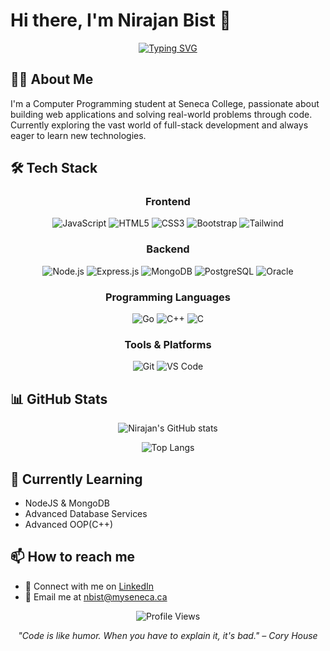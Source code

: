 # Hi there, I'm Nirajan Bist 👋

<div align="center">

[![Typing SVG](https://readme-typing-svg.herokuapp.com?font=Fira+Code&pause=1000&width=435&lines=Full+Stack+Developer;Computer+Programming+Student;Always+learning+new+things)](https://git.io/typing-svg)

</div>

## 👨‍💻 About Me

I'm a Computer Programming student at Seneca College, passionate about building web applications and solving real-world problems through code. Currently exploring the vast world of full-stack development and always eager to learn new technologies.

## 🛠️ Tech Stack

<div align="center">

### Frontend

![JavaScript](https://img.shields.io/badge/JavaScript-F7DF1E?style=for-the-badge&logo=javascript&logoColor=black)
![HTML5](https://img.shields.io/badge/HTML5-E34F26?style=for-the-badge&logo=html5&logoColor=white)
![CSS3](https://img.shields.io/badge/CSS3-1572B6?style=for-the-badge&logo=css3&logoColor=white)
![Bootstrap](https://img.shields.io/badge/Bootstrap-563D7C?style=for-the-badge&logo=bootstrap&logoColor=white)
![Tailwind](https://img.shields.io/badge/Tailwind_CSS-38B2AC?style=for-the-badge&logo=tailwind-css&logoColor=white)

### Backend

![Node.js](https://img.shields.io/badge/Node.js-339933?style=for-the-badge&logo=nodedotjs&logoColor=white)
![Express.js](https://img.shields.io/badge/Express.js-000000?style=for-the-badge&logo=express&logoColor=white)
![MongoDB](https://img.shields.io/badge/MongoDB-4EA94B?style=for-the-badge&logo=mongodb&logoColor=white)
![PostgreSQL](https://img.shields.io/badge/PostgreSQL-316192?style=for-the-badge&logo=postgresql&logoColor=white)
![Oracle](https://img.shields.io/badge/Oracle-F80000?style=for-the-badge&logo=oracle&logoColor=white)

### Programming Languages

![Go](https://img.shields.io/badge/Go-00ADD8?style=for-the-badge&logo=go&logoColor=white)
![C++](https://img.shields.io/badge/C++-00599C?style=for-the-badge&logo=cplusplus&logoColor=white)
![C](https://img.shields.io/badge/C-00599C?style=for-the-badge&logo=c&logoColor=white)

### Tools & Platforms

![Git](https://img.shields.io/badge/GIT-E44C30?style=for-the-badge&logo=git&logoColor=white)
![VS Code](https://img.shields.io/badge/VSCode-0078D4?style=for-the-badge&logo=visual%20studio%20code&logoColor=white)

</div>

## 📊 GitHub Stats

<div align="center">

![Nirajan's GitHub stats](https://github-readme-stats.vercel.app/api?username=nbist24k&show_icons=true&theme=tokyonight)

![Top Langs](https://github-readme-stats.vercel.app/api/top-langs/?username=nbist24k&layout=compact&theme=tokyonight)

</div>

## 🌱 Currently Learning

- NodeJS & MongoDB
- Advanced Database Services
- Advanced OOP(C++)

<!-- ## 🤝 Let's Connect!

<div align="center">

[![LinkedIn](https://img.shields.io/badge/LinkedIn-0077B5?style=for-the-badge&logo=linkedin&logoColor=white)](https://linkedin.com/in/nirajan-bist)
[![Email](https://img.shields.io/badge/Email-D14836?style=for-the-badge&logo=gmail&logoColor=white)](mailto:nbist0001@gmail.com)

</div> -->

## 📫 How to reach me

- 💼 Connect with me on [LinkedIn](https://linkedin.com/in/nirajan-bist)
- 📧 Email me at [nbist@myseneca.ca](mailto:nbist0001@gmail.com)
<!-- - 🌐 Visit my [portfolio website](https://nirajan-bist.github.io) -->

<div align="center">

![Profile Views](https://komarev.com/ghpvc/?username=nbist24k&color=brightgreen)

_"Code is like humor. When you have to explain it, it's bad." – Cory House_

</div>

